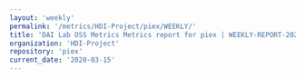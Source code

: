 ```yaml
---
layout: 'weekly'
permalink: '/metrics/HDI-Project/piex/WEEKLY/'
title: 'DAI Lab OSS Metrics Metrics report for piex | WEEKLY-REPORT-2020-03-15'
organization: 'HDI-Project'
repository: 'piex'
current_date: '2020-03-15'
---
```

